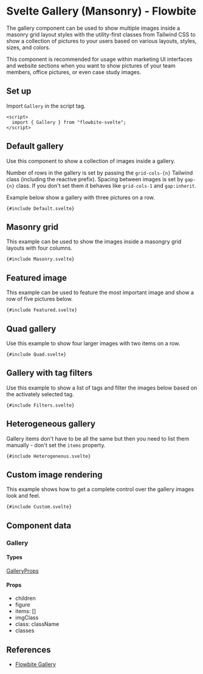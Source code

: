 # Svelte Gallery (Mansonry) - Flowbite


The gallery component can be used to show multiple images inside a masonry grid layout styles with the utility-first classes from Tailwind CSS to show a collection of pictures to your users based on various layouts, styles, sizes, and colors.

This component is recommended for usage within marketing UI interfaces and website sections when you want to show pictures of your team members, office pictures, or even case study images.

## Set up

Import `Gallery` in the script tag.

```svelte
<script>
  import { Gallery } from "flowbite-svelte";
</script>
```

## Default gallery

Use this component to show a collection of images inside a gallery.

Number of rows in the gallery is set by passing the `grid-cols-{n}` Tailwind class (including the reactive prefix). Spacing between images is set by `gap-{n}` class. If you don't set them it behaves like `grid-cols-1` and `gap:inherit`.

Example below show a gallery with three pictures on a row.

```svelte
{#include Default.svelte}
```

## Masonry grid

This example can be used to show the images inside a masongry grid layouts with four columns.

```svelte
{#include Masonry.svelte}
```

## Featured image

This example can be used to feature the most important image and show a row of five pictures below.

```svelte
{#include Featured.svelte}
```

## Quad gallery

Use this example to show four larger images with two items on a row.

```svelte
{#include Quad.svelte}
```

## Gallery with tag filters

Use this example to show a list of tags and filter the images below based on the activately selected tag.

```svelte
{#include Filters.svelte}
```

## Heterogeneous gallery

Gallery items don't have to be all the same but then you need to list them manually - don't set the `items` property.

```svelte
{#include Heterogeneous.svelte}
```

## Custom image rendering

This example shows how to get a complete control over the gallery images look and feel.

```svelte
{#include Custom.svelte}
```

## Component data

### Gallery

#### Types

[GalleryProps](https://github.com/themesberg/flowbite-svelte/blob/main/src/lib/types.ts#L987)

#### Props

- children
- figure
- items: []
- imgClass
- class: className
- classes


## References

- [Flowbite Gallery](https://flowbite.com/docs/components/gallery/)


